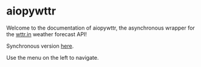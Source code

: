 # aiopywttr

Welcome to the documentation of aiopywttr, the asynchronous wrapper for the [wttr.in](https://wttr.in) weather forecast API!

Synchronous version [here](https://github.com/monosans/pywttr).

Use the menu on the left to navigate.
